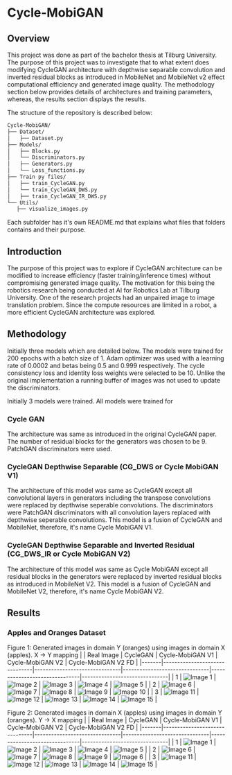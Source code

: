 # Cycle-MobiGAN

## Overview

This project was done as part of the bachelor thesis at Tilburg University. The purpose of this project was to investigate that to what extent does modifying CycleGAN architecture with depthwise separable convolution and inverted residual blocks as introduced in MobileNet and MobileNet v2 effect computational efficiency and generated image quality.
The methodology section below provides details of architectures and training parameters, whereas, the results section displays the results.

The structure of the repository is described below:

```bash
Cycle-MobiGAN/
├── Dataset/
│   ├── Dataset.py
├── Models/
│   ├── Blocks.py
│   └── Discriminators.py
│   ├── Generators.py
│   └── Loss_functions.py
├── Train py files/
│   ├── train_CycleGAN.py
│   └── train_CycleGAN_DWS.py
│   ├── train_CycleGAN_IR_DWS.py
└── Utils/
   ├── visualize_images.py
```

Each subfolder has it's own README.md that explains what files that folders contains and their purpose.

## Introduction

The purpose of this project was to explore if CycleGAN architecture can be modified to increase efficiency (faster training/inference times) without compromising generated image quality. The motivation for this being the robotics research being conducted at AI for Robotics Lab at Tilburg University. One of the research projects had an unpaired image to image translation problem. Since the compute resources are limited in a robot, a more efficient CycleGAN architecture was explored.

## Methodology

Initially three models which are detailed below. The models were trained for 200 epochs with a batch size of 1. Adam optimizer was used with a learning rate of 0.0002 and betas being 0.5 and 0.999 respectively. The cycle consistency loss and identity loss weights were selected to be 10. Unlike the original implementation a running buffer of images was not used to update the discriminators.

Initially 3 models were trained. All models were trained for
### Cycle GAN
The architecture was same as introduced in the original CycleGAN paper. The number of residual blocks for the generators was chosen to be 9. PatchGAN discriminators were used.
### CycleGAN Depthwise Separable (CG_DWS or Cycle MobiGAN V1)
The architecture of this model was same as CycleGAN except all convolutional layers in generators including the transpose convolutions were replaced by depthwise seperable convolutions. The discriminators were PatchGAN discriminators with all convolution layers replaced with depthwise seperable convolutions. This model is a fusion of CycleGAN and MobileNet, therefore, it's name Cycle MobiGAN V1.
### CycleGAN Depthwise Separable and Inverted Residual (CG_DWS_IR or Cycle MobiGAN V2)
The architecture of this model was same as Cycle MobiGAN except all residual blocks in  the generators were replaced by inverted residual blocks as introduced in MobileNet V2. This model is a fusion of CycleGAN and MobileNet V2, therefore, it's name Cycle MobiGAN V2.

## Results

### Apples and Oranges Dataset
Figure 1: Generated images in domain Y (oranges) using images in domain X (apples). X -> Y mapping
|       | Real Image                    | CycleGAN                      | Cycle-MobiGAN V1              | Cycle-MobiGAN V2              | Cycle-MobiGAN V2 FD |
|-------|-------------------------------|-------------------------------|-------------------------------|-------------------------------|-------------------------------|
| 1     | ![Image 1](GeneratedImages/ApplesOranges/GeneratedApples/Original/3.jpg) | ![Image 2](GeneratedImages/ApplesOranges/GeneratedApples/CycleGAN/orange1.jpg) | ![Image 3](GeneratedImages/ApplesOranges/GeneratedApples/CycleMobiGAN/orange1.jpg) | ![Image 4](GeneratedImages/ApplesOranges/GeneratedApples/CycleMobiGANV2/orange1.jpg) | ![Image 5]() |
| 2     | ![Image 6](GeneratedImages/ApplesOranges/GeneratedApples/Original/1.jpg) | ![Image 7](GeneratedImages/ApplesOranges/GeneratedApples/CycleGAN/orange2.jpg) | ![Image 8](GeneratedImages/ApplesOranges/GeneratedApples/CycleMobiGAN/orange2.jpg) | ![Image 9](GeneratedImages/ApplesOranges/GeneratedApples/CycleMobiGANV2/orange2.jpg) | ![Image 10]() |
| 3     | ![Image 11](GeneratedImages/ApplesOranges/GeneratedApples/Original/2.jpg) | ![Image 12](GeneratedImages/ApplesOranges/GeneratedApples/CycleGAN/orange3.jpg) | ![Image 13](GeneratedImages/ApplesOranges/GeneratedApples/CycleMobiGAN/orange3.jpg) | ![Image 14](GeneratedImages/ApplesOranges/GeneratedApples/CycleMobiGANV2/orange3.jpg) | ![Image 15]() |

Figure 2: Generated images in domain X (apples) using images in domain Y (oranges). Y -> X mapping
|       | Real Image                    | CycleGAN                      | Cycle-MobiGAN V1              | Cycle-MobiGAN V2              | Cycle-MobiGAN V2 FD |
|-------|-------------------------------|-------------------------------|-------------------------------|-------------------------------|-------------------------------|
| 1     | ![Image 1](GeneratedImages/ApplesOranges/GeneratedOranges/Original/1.jpg) | ![Image 2](GeneratedImages/ApplesOranges/GeneratedOranges/CycleGAN/apple1.jpg) | ![Image 3](GeneratedImages/ApplesOranges/GeneratedOranges/CycleMobiGAN/apple1.jpg) | ![Image 4](GeneratedImages/ApplesOranges/GeneratedOranges/CycleMobiGANV2/apple1.jpg) | ![Image 5]() |
| 2     | ![Image 6](GeneratedImages/ApplesOranges/GeneratedOranges/Original/2.jpg) | ![Image 7](GeneratedImages/ApplesOranges/GeneratedOranges/CycleGAN/apple2.jpg) | ![Image 8](GeneratedImages/ApplesOranges/GeneratedOranges/CycleMobiGAN/apple2.jpg) | ![Image 9](GeneratedImages/ApplesOranges/GeneratedOranges/CycleMobiGANV2/apple2.jpg) | ![Image 6]() |
| 3     | ![Image 11](GeneratedImages/ApplesOranges/GeneratedOranges/Original/3.jpg) | ![Image 12](GeneratedImages/ApplesOranges/GeneratedOranges/CycleGAN/apple3.jpg) | ![Image 13](GeneratedImages/ApplesOranges/GeneratedOranges/CycleMobiGAN/apple3.jpg) | ![Image 14](GeneratedImages/ApplesOranges/GeneratedOranges/CycleMobiGANV2/apple3.jpg) | ![Image 15]() |
